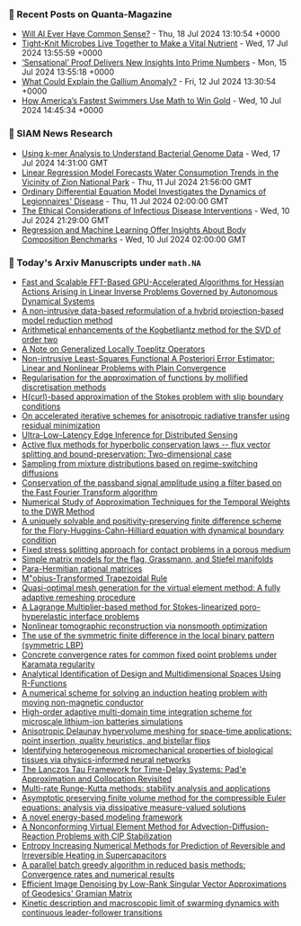 ### 📝 Recent Posts on Quanta-Magazine
<!-- quanta starts -->
* <a href="https://www.quantamagazine.org/will-ai-ever-have-common-sense-20240718/">Will AI Ever Have Common Sense?</a> - Thu, 18 Jul 2024 13:10:54 +0000
* <a href="https://www.quantamagazine.org/tight-knit-microbes-live-together-to-make-a-vital-nutrient-20240717/">Tight-Knit Microbes Live Together to Make a Vital Nutrient</a> - Wed, 17 Jul 2024 13:55:59 +0000
* <a href="https://www.quantamagazine.org/sensational-proof-delivers-new-insights-into-prime-numbers-20240715/">‘Sensational’ Proof Delivers New Insights Into Prime Numbers</a> - Mon, 15 Jul 2024 13:55:18 +0000
* <a href="https://www.quantamagazine.org/what-could-explain-the-gallium-anomaly-20240712/">What Could Explain the Gallium Anomaly?</a> - Fri, 12 Jul 2024 13:30:54 +0000
* <a href="https://www.quantamagazine.org/how-americas-fastest-swimmers-use-math-to-win-gold-20240710/">How America’s Fastest Swimmers Use Math to Win Gold</a> - Wed, 10 Jul 2024 14:45:34 +0000
<!-- quanta ends -->

### 📝 SIAM News Research
<!-- siam-news starts -->
* <a href="https://sinews.siam.org/Details-Page/using-k-mer-analysis-to-understand-bacterial-genome-data">Using k-mer Analysis to Understand Bacterial Genome Data</a> - Wed, 17 Jul 2024 14:31:00 GMT
* <a href="https://sinews.siam.org/Details-Page/linear-regression-model-forecasts-water-consumption-trends-in-the-vicinity-of-zion-national-park">Linear Regression Model Forecasts Water Consumption Trends in the Vicinity of Zion National Park</a> - Thu, 11 Jul 2024 21:56:00 GMT
* <a href="https://sinews.siam.org/Details-Page/ordinary-differential-equation-model-investigates-the-dynamics-of-legionnaires-disease">Ordinary Differential Equation Model Investigates the Dynamics of Legionnaires' Disease</a> - Thu, 11 Jul 2024 02:00:00 GMT
* <a href="https://sinews.siam.org/Details-Page/the-ethical-considerations-of-infectious-disease-interventions">The Ethical Considerations of Infectious Disease Interventions</a> - Wed, 10 Jul 2024 21:29:00 GMT
* <a href="https://sinews.siam.org/Details-Page/regression-and-machine-learning-offer-insights-about-body-composition-benchmarks">Regression and Machine Learning Offer Insights About Body Composition Benchmarks</a> - Wed, 10 Jul 2024 02:00:00 GMT
<!-- siam-news ends -->

### 📝 Today's Arxiv Manuscripts under ``math.NA``
<!-- arxiv-math-na starts -->
* <a href="https://arxiv.org/abs/2407.13066">Fast and Scalable FFT-Based GPU-Accelerated Algorithms for Hessian Actions Arising in Linear Inverse Problems Governed by Autonomous Dynamical Systems</a>
* <a href="https://arxiv.org/abs/2407.13073">A non-intrusive data-based reformulation of a hybrid projection-based model reduction method</a>
* <a href="https://arxiv.org/abs/2407.13116">Arithmetical enhancements of the Kogbetliantz method for the SVD of order two</a>
* <a href="https://arxiv.org/abs/2407.13190">A Note on Generalized Locally Toeplitz Operators</a>
* <a href="https://arxiv.org/abs/2407.13253">Non-intrusive Least-Squares Functional A Posteriori Error Estimator: Linear and Nonlinear Problems with Plain Convergence</a>
* <a href="https://arxiv.org/abs/2407.13263">Regularisation for the approximation of functions by mollified discretisation methods</a>
* <a href="https://arxiv.org/abs/2407.13353">H(curl)-based approximation of the Stokes problem with slip boundary conditions</a>
* <a href="https://arxiv.org/abs/2407.13356">On accelerated iterative schemes for anisotropic radiative transfer using residual minimization</a>
* <a href="https://arxiv.org/abs/2407.13360">Ultra-Low-Latency Edge Inference for Distributed Sensing</a>
* <a href="https://arxiv.org/abs/2407.13380">Active flux methods for hyperbolic conservation laws -- flux vector splitting and bound-preservation: Two-dimensional case</a>
* <a href="https://arxiv.org/abs/2407.13389">Sampling from mixture distributions based on regime-switching diffusions</a>
* <a href="https://arxiv.org/abs/2407.13414">Conservation of the passband signal amplitude using a filter based on the Fast Fourier Transform algorithm</a>
* <a href="https://arxiv.org/abs/2407.13418">Numerical Study of Approximation Techniques for the Temporal Weights to the DWR Method</a>
* <a href="https://arxiv.org/abs/2407.13453">A uniquely solvable and positivity-preserving finite difference scheme for the Flory-Huggins-Cahn-Hilliard equation with dynamical boundary condition</a>
* <a href="https://arxiv.org/abs/2407.13459">Fixed stress splitting approach for contact problems in a porous medium</a>
* <a href="https://arxiv.org/abs/2407.13482">Simple matrix models for the flag, Grassmann, and Stiefel manifolds</a>
* <a href="https://arxiv.org/abs/2407.13563">Para-Hermitian rational matrices</a>
* <a href="https://arxiv.org/abs/2407.13650">M"obius-Transformed Trapezoidal Rule</a>
* <a href="https://arxiv.org/abs/2407.13665">Quasi-optimal mesh generation for the virtual element method: A fully adaptive remeshing procedure</a>
* <a href="https://arxiv.org/abs/2407.13684">A Lagrange Multiplier-based method for Stokes-linearized poro-hyperelastic interface problems</a>
* <a href="https://arxiv.org/abs/2407.12984">Nonlinear tomographic reconstruction via nonsmooth optimization</a>
* <a href="https://arxiv.org/abs/2407.13178">The use of the symmetric finite difference in the local binary pattern (symmetric LBP)</a>
* <a href="https://arxiv.org/abs/2407.13234">Concrete convergence rates for common fixed point problems under Karamata regularity</a>
* <a href="https://arxiv.org/abs/2407.13573">Analytical Identification of Design and Multidimensional Spaces Using R-Functions</a>
* <a href="https://arxiv.org/abs/2301.11744">A numerical scheme for solving an induction heating problem with moving non-magnetic conductor</a>
* <a href="https://arxiv.org/abs/2310.06573">High-order adaptive multi-domain time integration scheme for microscale lithium-ion batteries simulations</a>
* <a href="https://arxiv.org/abs/2312.17414">Anisotropic Delaunay hypervolume meshing for space-time applications: point insertion, quality heuristics, and bistellar flips</a>
* <a href="https://arxiv.org/abs/2402.10741">Identifying heterogeneous micromechanical properties of biological tissues via physics-informed neural networks</a>
* <a href="https://arxiv.org/abs/2403.03895">The Lanczos Tau Framework for Time-Delay Systems: Pad'e Approximation and Collocation Revisited</a>
* <a href="https://arxiv.org/abs/2405.02139">Multi-rate Runge-Kutta methods: stability analysis and applications</a>
* <a href="https://arxiv.org/abs/2405.05685">Asymptotic preserving finite volume method for the compressible Euler equations: analysis via dissipative measure-valued solutions</a>
* <a href="https://arxiv.org/abs/2406.12391">A novel energy-based modeling framework</a>
* <a href="https://arxiv.org/abs/2407.00612">A Nonconforming Virtual Element Method for Advection-Diffusion-Reaction Problems with CIP Stabilization</a>
* <a href="https://arxiv.org/abs/2407.10050">Entropy Increasing Numerical Methods for Prediction of Reversible and Irreversible Heating in Supercapacitors</a>
* <a href="https://arxiv.org/abs/2407.11631">A parallel batch greedy algorithm in reduced basis methods: Convergence rates and numerical results</a>
* <a href="https://arxiv.org/abs/2209.13094">Efficient Image Denoising by Low-Rank Singular Vector Approximations of Geodesics' Gramian Matrix</a>
* <a href="https://arxiv.org/abs/2310.19700">Kinetic description and macroscopic limit of swarming dynamics with continuous leader-follower transitions</a>
<!-- arxiv-math-na ends -->
